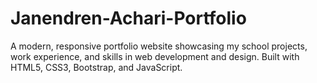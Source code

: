 # Janendren-Achari-Portfolio
A modern, responsive portfolio website showcasing my school projects, work experience, and skills in web development and design. Built with HTML5, CSS3, Bootstrap, and JavaScript.
